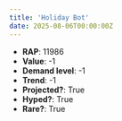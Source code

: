 ```yaml
---
title: 'Holiday Bot'
date: 2025-08-06T00:00:00Z
---
```

- **RAP**: 11986
- **Value**: -1
- **Demand level**: -1
- **Trend**: -1
- **Projected?**: True
- **Hyped?**: True
- **Rare?**: True
